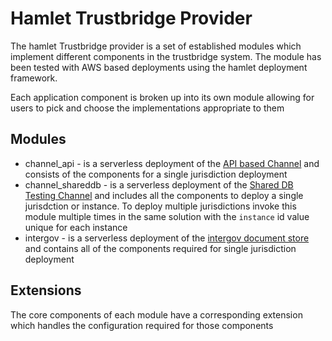 # Hamlet Trustbridge Provider

The hamlet Trustbridge provider is a set of established modules which implement different components in the trustbridge system. The module has been tested with AWS based deployments using the hamlet deployment framework.

Each application component is broken up into its own module allowing for users to pick and choose the implementations appropriate to them

## Modules

- channel_api - is a serverless deployment of the [API based Channel](https://github.com/trustbridge/api-channel) and consists of the components for a single jurisdiction deployment
- channel_shareddb - is a serverless deployment of the [Shared DB Testing Channel](shared-db-channel) and includes all the components to deploy a single jurisdction or instance. To deploy multiple jurisdictions invoke this module multiple times in the same solution with the `instance` id value unique for each instance
- intergov - is a serverless deployment of the [intergov document store](https://github.com/trustbridge/intergov) and contains all of the components required for single jurisdiction deployment

## Extensions

The core components of each module have a corresponding extension which handles the configuration required for those components
